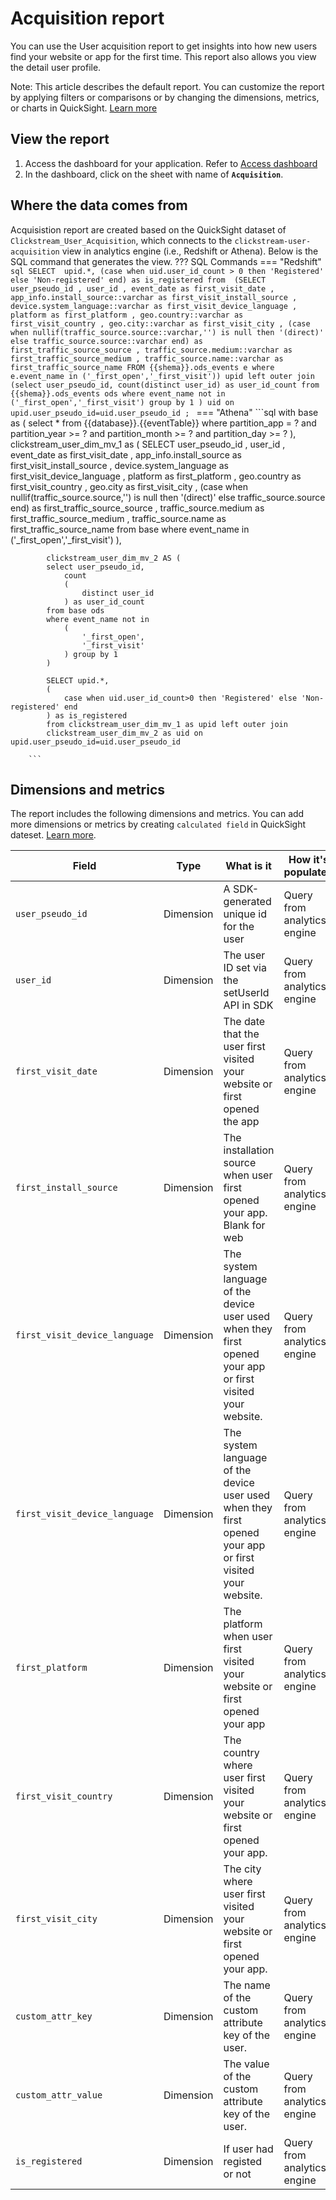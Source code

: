 # Acquisition report
You can use the User acquisition report to get insights into how new users find your website or app for the first time. This report also allows you view the detail user profile.

Note: This article describes the default report. You can customize the report by applying filters or comparisons or by changing the dimensions, metrics, or charts in QuickSight. [Learn more](https://docs.aws.amazon.com/quicksight/latest/user/working-with-visuals.html)


## View the report
1. Access the dashboard for your application. Refer to [Access dashboard](index.md)
2. In the dashboard, click on the sheet with name of **`Acquisition`**.

## Where the data comes from
Acquisistion report are created based on the QuickSight dataset of `Clickstream_User_Acquisition`, which connects to the `clickstream-user-acquisition` view in analytics engine (i.e., Redshift or Athena). Below is the SQL command that generates the view.
??? SQL Commands
    === "Redshift"
        ```sql
            SELECT 
                upid.*,
                (case when uid.user_id_count > 0 then 'Registered' else 'Non-registered' end) as is_registered from 
                (SELECT
                    user_pseudo_id
                    , user_id
                    , event_date as first_visit_date
                    , app_info.install_source::varchar as first_visit_install_source
                    , device.system_language::varchar as first_visit_device_language
                    , platform as first_platform
                    , geo.country::varchar as first_visit_country
                    , geo.city::varchar as first_visit_city
                    , (case when nullif(traffic_source.source::varchar,'') is null then '(direct)' else traffic_source.source::varchar end) as first_traffic_source_source
                    , traffic_source.medium::varchar as first_traffic_source_medium
                    , traffic_source.name::varchar as first_traffic_source_name
                FROM {{shema}}.ods_events e
                where e.event_name in ('_first_open','_first_visit')) upid left outer join 
                (select user_pseudo_id, count(distinct user_id) as user_id_count from {{shema}}.ods_events ods where event_name not in ('_first_open','_first_visit') group by 1 ) uid on upid.user_pseudo_id=uid.user_pseudo_id
            ;
        ```
    === "Athena"
        ```sql
        with base as (
            select 
                *
            from {{database}}.{{eventTable}}
            where partition_app = ? 
                and partition_year >= ?
                and partition_month >= ?
                and partition_day >= ?
            ),
            clickstream_user_dim_mv_1 as (
            SELECT
                user_pseudo_id
                , user_id
                , event_date as first_visit_date
                , app_info.install_source as first_visit_install_source
                , device.system_language as first_visit_device_language
                , platform as first_platform
                , geo.country as first_visit_country
                , geo.city as first_visit_city
                , (case when nullif(traffic_source.source,'') is null then '(direct)' else traffic_source.source end) as first_traffic_source_source
                , traffic_source.medium as first_traffic_source_medium
                , traffic_source.name as first_traffic_source_name
            from base
            where event_name in ('_first_open','_first_visit')
            ),

            clickstream_user_dim_mv_2 AS (
            select user_pseudo_id,
                count
                (
                    distinct user_id
                ) as user_id_count
            from base ods
            where event_name not in 
                (
                    '_first_open',
                    '_first_visit'
                ) group by 1
            )

            SELECT upid.*,
            (
                case when uid.user_id_count>0 then 'Registered' else 'Non-registered' end
            ) as is_registered
            from clickstream_user_dim_mv_1 as upid left outer join 
            clickstream_user_dim_mv_2 as uid on upid.user_pseudo_id=uid.user_pseudo_id

        ```

## Dimensions and metrics
The report includes the following dimensions and metrics. You can add more dimensions or metrics by creating `calculated field` in QuickSight dateset. [Learn more](https://docs.aws.amazon.com/quicksight/latest/user/adding-a-calculated-field-analysis.html). 

|Field | Type| What is it | How it's populated|
|----------|---|---------|--------------------|
|`user_pseudo_id`| Dimension | A SDK-generated unique id for the user | Query from analytics engine|
|`user_id`| Dimension | The user ID set via the setUserId API in SDK  | Query from analytics engine|
|`first_visit_date`| Dimension | The date that the user first visited your website or first opened the app  | Query from analytics engine|
|`first_install_source`| Dimension | The installation source when user first opened your app. Blank for web  | Query from analytics engine|
|`first_visit_device_language`| Dimension | The system language of the device user used when they first opened your app or first visited your website.  | Query from analytics engine|
|`first_visit_device_language`| Dimension | The system language of the device user used when they first opened your app or first visited your website.  | Query from analytics engine|
|`first_platform`| Dimension | The platform when user first visited your website or first opened your app  | Query from analytics engine|
|`first_visit_country`| Dimension | The country where user first visited your website or first opened your app.  | Query from analytics engine|
|`first_visit_city`| Dimension | The city where user first visited your website or first opened your app.  | Query from analytics engine|
|`custom_attr_key`| Dimension | The name of the custom attribute key of the user.  | Query from analytics engine|
|`custom_attr_value`| Dimension | The value of the custom attribute key of the user.  | Query from analytics engine|
|`is_registered`| Dimension | If user had registed or not  | Query from analytics engine|
  

















